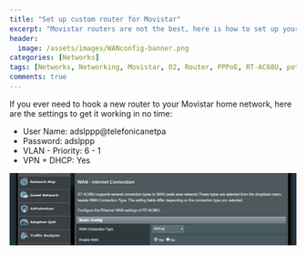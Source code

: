 ```yaml
---
title: "Set up custom router for Movistar"
excerpt: "Movistar routers are not the best, here is how to set up your own"
header:
  image: /assets/images/WANconfig-banner.png
categories: [Networks]
tags: [Networks, Networking, Movistar, O2, Router, PPPoE, RT-AC68U, potatotime]
comments: true
---
```


If you ever need to hook a new router to your Movistar home network, here are the settings to get it working in no time:

 - User Name: adslppp@telefonicanetpa
 - Password: adslppp
 - VLAN - Priority: 6 - 1
 - VPN + DHCP: Yes

![Set it up on your Asus RT-AC68U or similar](/assets/images/WANconfig-banner.png "Custom set up on asus router")
